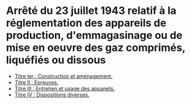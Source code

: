 # Arrêté du 23 juillet 1943 relatif à la réglementation des appareils de production, d'emmagasinage ou de mise en oeuvre des gaz comprimés, liquéfiés ou dissous

- [Titre Ier : Construction et aménagement.](titre-ier)
- [Titre II : Epreuves.](titre-ii)
- [Titre III : Entretien et usage des appareils.](titre-iii)
- [Titre IV : Dispositions diverses.](titre-iv)
